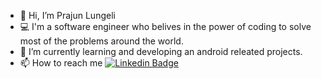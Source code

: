 - 👋 Hi, I’m Prajun Lungeli
- 💻 I'm a software engineer who belives in the power of coding to solve most of the problems around the world. 
- 🌱 I’m currently learning and developing an android releated projects.
- 📫 How to reach me [![Linkedin Badge](https://img.shields.io/badge/-kakbar-blue?style=flat&logo=Linkedin&logoColor=white)](https://www.linkedin.com/in/prajun-lungeli-magar/)

<!---
Prajun2010/Prajun2010 is a ✨ special ✨ repository because its `README.md` (this file) appears on your GitHub profile.
You can click the Preview link to take a look at your changes.
--->
